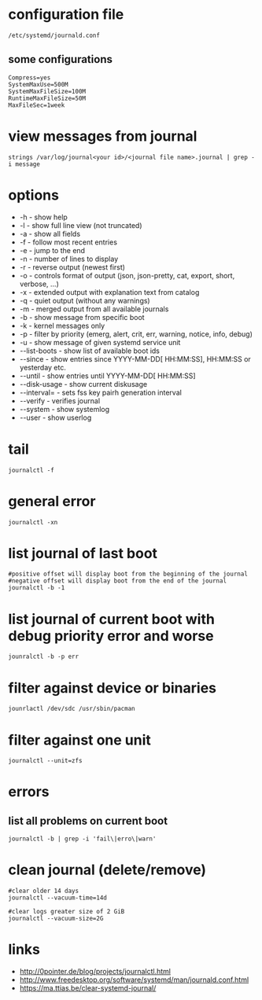 # configuration file

```
/etc/systemd/journald.conf
```

## some configurations

```
Compress=yes
SystemMaxUse=500M
SystemMaxFileSize=100M
RuntimeMaxFileSize=50M
MaxFileSec=1week
```

# view messages from journal

```
strings /var/log/journal<your id>/<journal file name>.journal | grep -i message
```

# options

* -h    - show help
* -l    - show full line view (not truncated)
* -a    - show all fields
* -f    - follow most recent entries
* -e    - jump to the end
* -n    - number of lines to display
* -r    - reverse output (newest first)
* -o    - controls format of output (json, json-pretty, cat, export, short, verbose, ...)
* -x    - extended output with explanation text from catalog
* -q    - quiet output (without any warnings)
* -m    - merged output from all available journals
* -b    - show message from specific boot
* -k    - kernel messages only
* -p    - filter by priority (emerg, alert, crit, err, warning, notice, info, debug)
* -u    - show message of given systemd service unit
* --list-boots  - show list of available boot ids
* --since       - show entries since YYYY-MM-DD[ HH:MM:SS], HH:MM:SS or yesterday etc.
* --until       - show entries until YYYY-MM-DD[ HH:MM:SS]
* --disk-usage  - show current diskusage
* --interval=   - sets fss key pairh generation interval
* --verify      - verifies journal
* --system      - show systemlog
* --user        - show userlog

# tail

```
journalctl -f
```

# general error

```
journalctl -xn
```

# list journal of last boot

```
#positive offset will display boot from the beginning of the journal
#negative offset will display boot from the end of the journal
journalctl -b -1
```

# list journal of current boot with debug priority error and worse

```
jounralctl -b -p err
```

# filter against device or binaries

```
jounrlactl /dev/sdc /usr/sbin/pacman
```

# filter against one unit

```
journalctl --unit=zfs
```

# errors

## list all problems on current boot

```
journalctl -b | grep -i 'fail\|erro\|warn'
```

# clean journal (delete/remove)

```
#clear older 14 days
journalctl --vacuum-time=14d

#clear logs greater size of 2 GiB
journalctl --vacuum-size=2G
```

# links

* http://0pointer.de/blog/projects/journalctl.html
* http://www.freedesktop.org/software/systemd/man/journald.conf.html
* https://ma.ttias.be/clear-systemd-journal/
